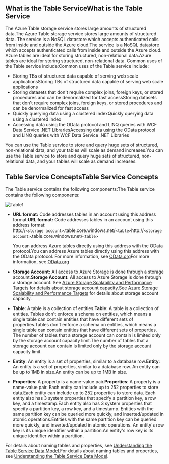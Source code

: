 ## <a name="what-is-the-table-service"></a><span data-ttu-id="e924f-101">What is the Table Service</span><span class="sxs-lookup"><span data-stu-id="e924f-101">What is the Table Service</span></span>
<span data-ttu-id="e924f-102">The Azure Table storage service stores large amounts of structured data.</span><span class="sxs-lookup"><span data-stu-id="e924f-102">The Azure Table storage service stores large amounts of structured data.</span></span> <span data-ttu-id="e924f-103">The service is a NoSQL datastore which accepts authenticated calls from inside and outside the Azure cloud.</span><span class="sxs-lookup"><span data-stu-id="e924f-103">The service is a NoSQL datastore which accepts authenticated calls from inside and outside the Azure cloud.</span></span> <span data-ttu-id="e924f-104">Azure tables are ideal for storing structured, non-relational data.</span><span class="sxs-lookup"><span data-stu-id="e924f-104">Azure tables are ideal for storing structured, non-relational data.</span></span> <span data-ttu-id="e924f-105">Common uses of the Table service include:</span><span class="sxs-lookup"><span data-stu-id="e924f-105">Common uses of the Table service include:</span></span>

* <span data-ttu-id="e924f-106">Storing TBs of structured data capable of serving web scale applications</span><span class="sxs-lookup"><span data-stu-id="e924f-106">Storing TBs of structured data capable of serving web scale applications</span></span>
* <span data-ttu-id="e924f-107">Storing datasets that don't require complex joins, foreign keys, or stored procedures and can be denormalized for fast access</span><span class="sxs-lookup"><span data-stu-id="e924f-107">Storing datasets that don't require complex joins, foreign keys, or stored procedures and can be denormalized for fast access</span></span>
* <span data-ttu-id="e924f-108">Quickly querying data using a clustered index</span><span class="sxs-lookup"><span data-stu-id="e924f-108">Quickly querying data using a clustered index</span></span>
* <span data-ttu-id="e924f-109">Accessing data using the OData protocol and LINQ queries with WCF Data Service .NET Libraries</span><span class="sxs-lookup"><span data-stu-id="e924f-109">Accessing data using the OData protocol and LINQ queries with WCF Data Service .NET Libraries</span></span>

<span data-ttu-id="e924f-110">You can use the Table service to store and query huge sets of structured, non-relational data, and your tables will scale as demand increases.</span><span class="sxs-lookup"><span data-stu-id="e924f-110">You can use the Table service to store and query huge sets of structured, non-relational data, and your tables will scale as demand increases.</span></span>

## <a name="table-service-concepts"></a><span data-ttu-id="e924f-111">Table Service Concepts</span><span class="sxs-lookup"><span data-stu-id="e924f-111">Table Service Concepts</span></span>
<span data-ttu-id="e924f-112">The Table service contains the following components:</span><span class="sxs-lookup"><span data-stu-id="e924f-112">The Table service contains the following components:</span></span>

![Table1][Table1]

* <span data-ttu-id="e924f-114">**URL format:** Code addresses tables in an account using this address format:</span><span class="sxs-lookup"><span data-stu-id="e924f-114">**URL format:** Code addresses tables in an account using this address format:</span></span>   
  <span data-ttu-id="e924f-115">http://`<storage account>`.table.core.windows.net/`<table>`</span><span class="sxs-lookup"><span data-stu-id="e924f-115">http://`<storage account>`.table.core.windows.net/`<table>`</span></span>  
  
  <span data-ttu-id="e924f-116">You can address Azure tables directly using this address with the OData protocol.</span><span class="sxs-lookup"><span data-stu-id="e924f-116">You can address Azure tables directly using this address with the OData protocol.</span></span> <span data-ttu-id="e924f-117">For more information, see [OData.org][OData.org]</span><span class="sxs-lookup"><span data-stu-id="e924f-117">For more information, see [OData.org][OData.org]</span></span>
* <span data-ttu-id="e924f-118">**Storage Account:** All access to Azure Storage is done through a storage account.</span><span class="sxs-lookup"><span data-stu-id="e924f-118">**Storage Account:** All access to Azure Storage is done through a storage account.</span></span> <span data-ttu-id="e924f-119">See [Azure Storage Scalability and Performance Targets](../articles/storage/storage-scalability-targets.md) for details about storage account capacity.</span><span class="sxs-lookup"><span data-stu-id="e924f-119">See [Azure Storage Scalability and Performance Targets](../articles/storage/storage-scalability-targets.md) for details about storage account capacity.</span></span>
* <span data-ttu-id="e924f-120">**Table**: A table is a collection of entities.</span><span class="sxs-lookup"><span data-stu-id="e924f-120">**Table**: A table is a collection of entities.</span></span> <span data-ttu-id="e924f-121">Tables don't enforce a schema on entities, which means a single table can contain entities that have different sets of properties.</span><span class="sxs-lookup"><span data-stu-id="e924f-121">Tables don't enforce a schema on entities, which means a single table can contain entities that have different sets of properties.</span></span> <span data-ttu-id="e924f-122">The number of tables that a storage account can contain is limited only by the storage account capacity limit.</span><span class="sxs-lookup"><span data-stu-id="e924f-122">The number of tables that a storage account can contain is limited only by the storage account capacity limit.</span></span>
* <span data-ttu-id="e924f-123">**Entity**: An entity is a set of properties, similar to a database row.</span><span class="sxs-lookup"><span data-stu-id="e924f-123">**Entity**: An entity is a set of properties, similar to a database row.</span></span> <span data-ttu-id="e924f-124">An entity can be up to 1MB in size.</span><span class="sxs-lookup"><span data-stu-id="e924f-124">An entity can be up to 1MB in size.</span></span>
* <span data-ttu-id="e924f-125">**Properties**: A property is a name-value pair.</span><span class="sxs-lookup"><span data-stu-id="e924f-125">**Properties**: A property is a name-value pair.</span></span> <span data-ttu-id="e924f-126">Each entity can include up to 252 properties to store data.</span><span class="sxs-lookup"><span data-stu-id="e924f-126">Each entity can include up to 252 properties to store data.</span></span> <span data-ttu-id="e924f-127">Each entity also has 3 system properties that specify a partition key, a row key, and a timestamp.</span><span class="sxs-lookup"><span data-stu-id="e924f-127">Each entity also has 3 system properties that specify a partition key, a row key, and a timestamp.</span></span> <span data-ttu-id="e924f-128">Entities with the same partition key can be queried more quickly, and inserted/updated in atomic operations.</span><span class="sxs-lookup"><span data-stu-id="e924f-128">Entities with the same partition key can be queried more quickly, and inserted/updated in atomic operations.</span></span> <span data-ttu-id="e924f-129">An entity's row key is its unique identifier within a partition.</span><span class="sxs-lookup"><span data-stu-id="e924f-129">An entity's row key is its unique identifier within a partition.</span></span>

<span data-ttu-id="e924f-130">For details about naming tables and properties, see [Understanding the Table Service Data Model](https://msdn.microsoft.com/library/azure/dd179338.aspx).</span><span class="sxs-lookup"><span data-stu-id="e924f-130">For details about naming tables and properties, see [Understanding the Table Service Data Model](https://msdn.microsoft.com/library/azure/dd179338.aspx).</span></span>

[Table1]: https://docstestmedia1.blob.core.windows.net/azure-media/includes/media/storage-table-concepts-include/table1.png
[OData.org]: http://www.odata.org/

